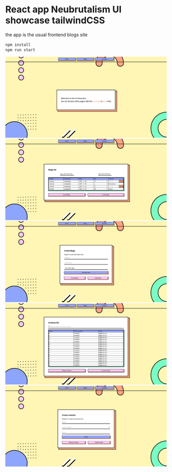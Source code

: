 # React app Neubrutalism UI showcase tailwindCSS
the app is the usual frontend blogs site

```
npm install
npm run start
```

![image info](./images/ui_1.png)
![image info](./images/ui_2.png)
![image info](./images/ui_3.png)
![image info](./images/ui_4.png)
![image info](./images/ui_5.png)
